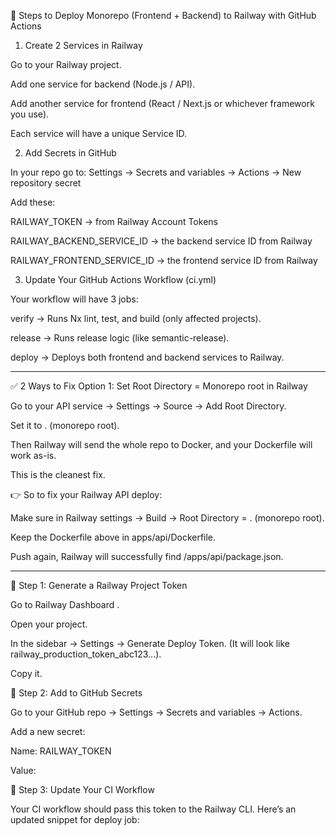 🚀 Steps to Deploy Monorepo (Frontend + Backend) to Railway with GitHub Actions
1. Create 2 Services in Railway

Go to your Railway project.

Add one service for backend (Node.js / API).

Add another service for frontend (React / Next.js or whichever framework you use).

Each service will have a unique Service ID.

2. Add Secrets in GitHub

In your repo go to:
Settings → Secrets and variables → Actions → New repository secret

Add these:

RAILWAY_TOKEN → from Railway Account Tokens

RAILWAY_BACKEND_SERVICE_ID → the backend service ID from Railway

RAILWAY_FRONTEND_SERVICE_ID → the frontend service ID from Railway

3. Update Your GitHub Actions Workflow (ci.yml)

Your workflow will have 3 jobs:

verify → Runs Nx lint, test, and build (only affected projects).

release → Runs release logic (like semantic-release).

deploy → Deploys both frontend and backend services to Railway.


*********************************
✅ 2 Ways to Fix
Option 1: Set Root Directory = Monorepo root in Railway

Go to your API service → Settings → Source → Add Root Directory.

Set it to . (monorepo root).

Then Railway will send the whole repo to Docker, and your Dockerfile will work as-is.

This is the cleanest fix.


👉 So to fix your Railway API deploy:

Make sure in Railway settings → Build → Root Directory = . (monorepo root).

Keep the Dockerfile above in apps/api/Dockerfile.

Push again, Railway will successfully find /apps/api/package.json.


**********************************************

🔑 Step 1: Generate a Railway Project Token

Go to Railway Dashboard
.

Open your project.

In the sidebar → Settings → Generate Deploy Token.
(It will look like railway_production_token_abc123...).

Copy it.

🔑 Step 2: Add to GitHub Secrets

Go to your GitHub repo → Settings → Secrets and variables → Actions.

Add a new secret:

Name: RAILWAY_TOKEN

Value: <your generated deploy token>

🔑 Step 3: Update Your CI Workflow

Your CI workflow should pass this token to the Railway CLI.
Here’s an updated snippet for deploy job: